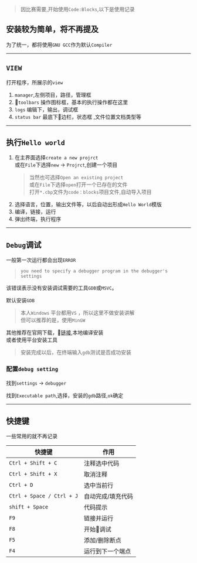 > 因比赛需要,开始使用`Code:Blocks`,以下是使用记录

## 安装较为简单，将不再提及

为了统一，都将使用`GNU GCC`作为默认`Compiler`

---
## `VIEW`

打开程序，所展示的`view`
1. `manager`,左侧项目，路径，管理框
2. `toolbars` 操作图标框，基本的执行操作都在这里
3. `logs` 编辑下，输出，调试框
4. `status bar` 最底下边栏，状态框 ,文件位置文档类型等



----
## 执行`Hello world`

1. 在主界面选择`create a new projrct`<br/>
    或在`File`下选择`new` -> `Projrct`,创建一个项目
    > 当然也可选择`Open an existing project`<br/>
    > 或在`File`下选择`open`打开一个已存在的文件<br/>
    > 打开`*.cbp`文件为`code：blocks`项目文件,自动导入项目<br/>
2. 选择语言，位置，输出文件等，以后自动出形成`Hello World`模版
3. 编译，链接，运行
4. 弹出终端，执行程序

----
## `Debug`调试

一般第一次运行都会出现`ERROR`<br/>
> ```you need to specify a debugger program in the debugger's settings```

该错误表示没有安装调试需要的工具`GDB`或`MSVC`。

默认安装`GDB`

> 本人`Windows` 平台都用`VS` ，所以这里不做安装讲解<br/>
> 但可以推荐的是，使用`MinGW`

其他推荐在官网下载，[链接](ftp://sourceware.org/pub/gdb/releases/),本地编译安装<br/>
或者使用平台安装工具
> 安装完成以后，在终端输入`gdb`测试是否成功安装

### 配置`debug setting`

找到`settings` -> `debugger` 

找到`Executable path`,选择，安装的`gdb`路径,`ok`确定

---
## 快捷键

一些常用的就不再记录

|快捷键|作用|
|----|----|
|`Ctrl + Shift + C`|注释选中代码
|`Ctrl + Shift + X`|取消注释|
|`Ctrl + D`|选中当前行|
|`Ctrl + Space / Ctrl + J`|自动完成/填充代码|
|`shift + Space`|代码提示|
|`F9`|链接并运行|
|`F8`|开始调试|
|`F5`|添加/删除断点|
|`F4`|运行到下一个端点|
